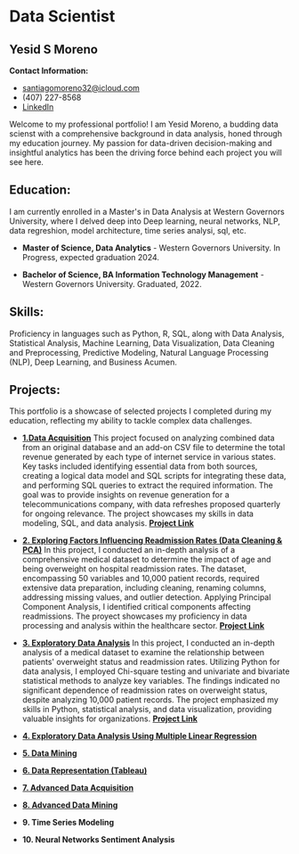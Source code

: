 # Data Scientist

## Yesid S Moreno

**Contact Information:** 

- [santiagomoreno32@icloud.com](mailto:santiagomoreno32@icloud.com) 
- (407) 227-8568 
- [LinkedIn](https://www.linkedin.com/in/yesid-moreno-883bb3181/)
  
Welcome to my professional portfolio! I am Yesid Moreno, a budding data scienst with a comprehensive background in data analysis, honed through my education journey. My passion for data-driven decision-making and insightful analytics has been the driving force behind each project you will see here.

## Education:

I am currently enrolled in a  Master's in Data Analysis at Western Governors University, where I delved deep into Deep learning, neural networks, NLP, data regreshion, model architecture, time series analysi, sql, etc. 

-  **Master of Science, Data Analytics** - Western Governors University. In Progress, expected graduation 2024.

-  **Bachelor of Science, BA Information Technology Management** - Western Governors University. Graduated, 2022.

  
## Skills:

Proficiency in languages such as Python, R, SQL, along with Data Analysis, Statistical Analysis, Machine Learning, Data Visualization, Data Cleaning and Preprocessing, Predictive Modeling, Natural Language Processing (NLP), Deep Learning, and Business Acumen.


## Projects:

This portfolio is a showcase of selected projects I completed during my education, reflecting my ability to tackle complex data challenges.


- [**1.Data Acquisition**](Projects/Data_Aqcuisition.md)
This project focused on analyzing combined data from an original database and an add-on CSV file to determine the total revenue generated by each type of internet service in various states. Key tasks included identifying essential data from both sources, creating a logical data model and SQL scripts for integrating these data, and performing SQL queries to extract the required information. The goal was to provide insights on revenue generation for a telecommunications company, with data refreshes proposed quarterly for ongoing relevance. The project showcases my skills in data modeling, SQL, and data analysis.
[**Project Link**](Projects/Data_Aqcuisition.md)

- [**2. Exploring Factors Influencing Readmission Rates (Data Cleaning & PCA)**](Projects/Data_Cleaning.md)
In this project, I conducted an in-depth analysis of a comprehensive medical dataset to determine the impact of age and being overweight on hospital readmission rates. The dataset, encompassing 50 variables and 10,000 patient records, required extensive data preparation, including cleaning, renaming columns, addressing missing values, and outlier detection. Applying Principal Component Analysis, I identified critical components affecting readmissions. The proyect showcases my proficiency in data processing and analysis within the healthcare sector.
[**Project Link**](Projects/Data_Aqcuisition.md)

- [**3. Exploratory Data Analysis**](Projects/Exploratory_DataAnalysis.md)
In this project, I conducted an in-depth analysis of a medical dataset to examine the relationship between patients' overweight status and readmission rates. Utilizing Python for data analysis, I employed Chi-square testing and univariate and bivariate statistical methods to analyze key variables. The findings indicated no significant dependence of readmission rates on overweight status, despite analyzing 10,000 patient records. The project emphasized my skills in Python, statistical analysis, and data visualization, providing valuable insights for organizations.
[**Project Link**](Projects/Data_Aqcuisition.md)
  
- [**4. Exploratory Data Analysis Using Multiple Linear Regression**](Projects/Predictive_Modeling.md)

- [**5. Data Mining**](Projects/Data_Mining.md)

- [**6. Data Representation (Tableau)**](Projects/Data_Representation.md)
 
- [**7. Advanced Data Acquisition**](Projects/Advanced_Dataacquisition.md)

- [**8. Advanced Data Mining**](Projects/Advanced_Datamining.md)

- **9. Time Series Modeling**

- **10. Neural Networks Sentiment Analysis**


